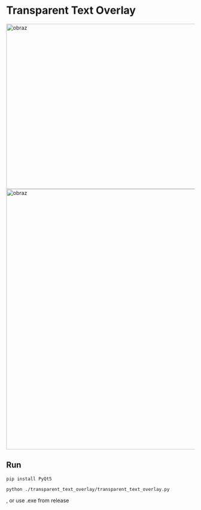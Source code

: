 # Transparent Text Overlay

<img width="530" height="442" alt="obraz" src="https://github.com/user-attachments/assets/f782fd52-097c-42e9-b06f-0aba74c32000" />
<img width="1073" height="697" alt="obraz" src="https://github.com/user-attachments/assets/1069eadf-f58f-49f7-a290-d1c3ff044c76" />

## Run
```
pip install PyQt5
```
```
python ./transparent_text_overlay/transparent_text_overlay.py
```

, or use .exe from release